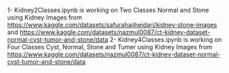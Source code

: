 1- Kidney2Classes.ipynb is working on Two Classes Normal and Stone using Kidney Images from https://www.kaggle.com/datasets/safurahajiheidari/kidney-stone-images and https://www.kaggle.com/datasets/nazmul0087/ct-kidney-dataset-normal-cyst-tumor-and-stone/data
2- Kidney4Classes.ipynb is working on Four Classes Cyst, Normal, Stone and Tumer using Kidney Images from https://www.kaggle.com/datasets/nazmul0087/ct-kidney-dataset-normal-cyst-tumor-and-stone/data

